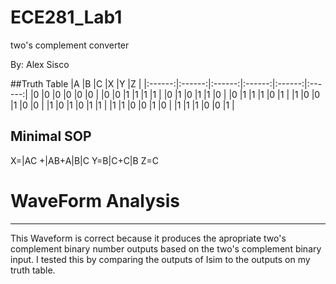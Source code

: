 ECE281_Lab1
===========

two's complement converter

By: Alex Sisco

##Truth Table
|A       |B       |C       |X       |Y       |Z       |
|:------:|:------:|:------:|:------:|:------:|:------:|
|0       |0       |0       |0       |0       |0       |
|0       |0       |1       |1       |1       |1       |
|0       |1       |0       |1       |1       |0       |
|0       |1       |1       |1       |0       |1       |
|1       |0       |0       |1       |0       |0       |
|1       |0       |1       |0       |1       |1       |
|1       |1       |0       |0       |1       |0       |
|1       |1       |1       |0       |0       |1       |

## Minimal SOP
X=|AC +|AB+A|B|C
Y=B|C+C|B
Z=C



# WaveForm Analysis
-------------------
This Waveform is correct because it produces the apropriate two's 
complement binary number outputs based on the two's complement 
binary input. I tested this by comparing the outputs of Isim 
to the outputs on my truth table.
